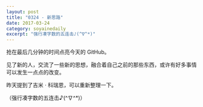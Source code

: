 ```yaml
---
layout: post
title: "0324 - 新思路" 
date: 2017-03-24 
category: soyainedaily 
excerpt: "强行凑字数的五连击♪(^∇^*)"
---
```


抢在最后几分钟的时间点亮今天的 GitHub。

见了新的人，交流了一些新的思想，融合着自己之前的那些东西，或许有好多事情可以发生一点点的改变。

昨天提到了吉米 · 科瑞恩，可以重新整理一下。

（强行凑字数的五连击♪(^∇^*)）